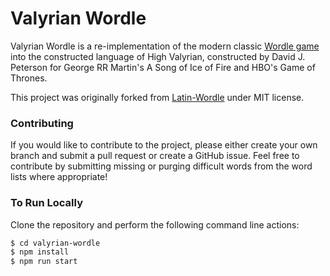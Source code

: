 # Valyrian Wordle

Valyrian Wordle is a re-implementation of the modern classic [Wordle game](https://www.powerlanguage.co.uk/wordle/) into the constructed language of High Valyrian, constructed by David J. Peterson for George RR Martin's A Song of Ice of Fire and HBO's Game of Thrones.

This project was originally forked from [Latin-Wordle](https://github.com/theotarr/latin-wordle) under MIT license.

### Contributing
If you would like to contribute to the project, please either create your own branch and submit a pull request or create a GitHub issue. Feel free to contribute by submitting missing or purging difficult words from the word lists where appropriate!

### To Run Locally
Clone the repository and perform the following command line actions:

```bash
$ cd valyrian-wordle
$ npm install
$ npm run start
```